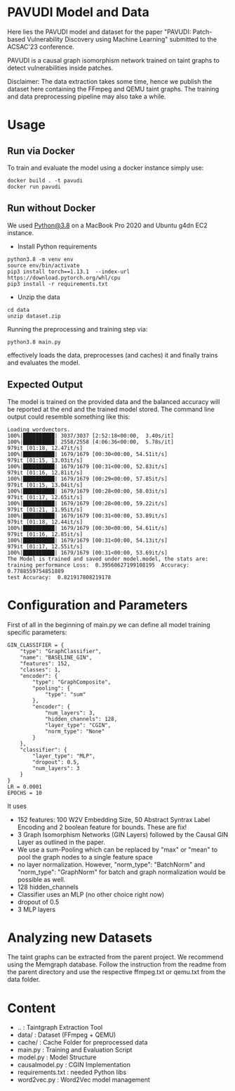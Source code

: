 # PAVUDI Model and Data

Here lies the PAVUDI model and dataset for the paper "PAVUDI: Patch-based Vulnerability Discovery
using Machine Learning" submitted to the ACSAC'23 conference.

PAVUDI is a causal graph isomorphism network trained on taint graphs to detect vulnerabilities inside patches.

Disclaimer: 
The data extraction takes some time, hence we publish the dataset here containing the FFmpeg and QEMU taint graphs.
The training and data preprocessing pipeline may also take a while.

# Usage

## Run via Docker

To train and evaluate the model using a docker instance simply use:

```
docker build . -t pavudi
docker run pavudi
```

## Run without Docker

We used Python@3.8 on a MacBook Pro 2020 and Ubuntu g4dn EC2 instance.

- Install Python requirements
```
python3.8 -m venv env
source env/bin/activate
pip3 install torch==1.13.1  --index-url https://download.pytorch.org/whl/cpu
pip3 install -r requirements.txt
```

- Unzip the data

```
cd data
unzip dataset.zip
```

Running the preprocessing and training step via:
```
python3.8 main.py
```
effectively loads the data, preprocesses (and caches) it and finally trains and evaluates the model.


## Expected Output
The model is trained on the provided data and the balanced accuracy will be reported at the end and the trained model stored. The command line output could resemble something like this:
```
Loading wordvectors.
100%|██████████| 3037/3037 [2:52:18<00:00,  3.40s/it]
100%|██████████| 2558/2558 [4:06:36<00:00,  5.78s/it]
979it [01:18, 12.47it/s]
100%|██████████| 1679/1679 [00:30<00:00, 54.51it/s]
979it [01:15, 13.03it/s]
100%|██████████| 1679/1679 [00:31<00:00, 52.83it/s]
979it [01:16, 12.81it/s]
100%|██████████| 1679/1679 [00:29<00:00, 57.85it/s]
979it [01:15, 13.04it/s]
100%|██████████| 1679/1679 [00:28<00:00, 58.03it/s]
979it [01:17, 12.65it/s]
100%|██████████| 1679/1679 [00:28<00:00, 59.22it/s]
979it [01:21, 11.95it/s]
100%|██████████| 1679/1679 [00:31<00:00, 53.89it/s]
979it [01:18, 12.44it/s]
100%|██████████| 1679/1679 [00:30<00:00, 54.61it/s]
979it [01:16, 12.85it/s]
100%|██████████| 1679/1679 [00:31<00:00, 54.13it/s]
979it [01:17, 12.55it/s]
100%|██████████| 1679/1679 [00:31<00:00, 53.69it/s]
The Model is trained and saved under model.model, the stats are:
training performance Loss:  0.39560627199108195  Accuracy:  0.7788559754851889
test Accuracy:  0.821917808219178
```

# Configuration and Parameters

First of all in the beginning of main.py we can define all model training specific parameters:
```
GIN_CLASSIFIER = {
    "type": "GraphClassifier",
    "name": "BASELINE_GIN",
    "features": 152,
    "classes": 1,
    "encoder": {
        "type": "GraphComposite",
        "pooling": {
            "type": "sum"
        },
        "encoder": {
            "num_layers": 3,
            "hidden_channels": 128,
            "layer_type": "CGIN",
            "norm_type": "None"
        }
    },
    "classifier": {
        "layer_type": "MLP",
        "dropout": 0.5,
        "num_layers": 3
    }
}
LR = 0.0001
EPOCHS = 10
```

It uses 
- 152 features: 100 W2V Embedding Size, 50 Abstract Syntrax Label Encoding and 2 boolean feature for bounds. These are fix!
- 3 Graph Isomorphism Networks (GIN Layers) followed by the Causal GIN Layer as outlined in the paper.
- We use a sum-Pooling which can be replaced by "max" or "mean" to pool the graph nodes to a single feature space
- no layer normalization. However, "norm_type": "BatchNorm" and "norm_type": "GraphNorm" for batch and graph normalization would be possible as well.
- 128 hidden_channels
- Classifier uses an MLP (no other choice right now)
- dropout of 0.5
- 3 MLP layers


# Analyzing new Datasets

The taint graphs can be extracted from the parent project. We recommend using the Memgraph database.
Follow the instruction from the readme from the parent directory and use the respective ffmpeg.txt or qemu.txt from the data folder.

# Content
- .. : Taintgraph Extraction Tool
- data/ : Dataset (FFmpeg + QEMU)
- cache/ : Cache Folder for preprocessed data
- main.py : Training and Evaluation Script
- model.py : Model Structure
- causalmodel.py : CGIN Implementation
- requirements.txt : needed Python libs
- word2vec.py : Word2Vec model management

